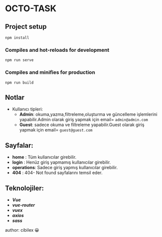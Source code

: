 # **OCTO-TASK**

## Project setup
```
npm install
```

### Compiles and hot-reloads for development
```
npm run serve
```

### Compiles and minifies for production
```
npm run build
```


## Notlar
- Kullanıcı tipleri:
   - **Admin**: okuma,yazma,filtreleme,oluşturma ve güncelleme işlemlerini yapabilir.Admin olarak giriş yapmak için email= `admin@admin.com`
   - **Guest**: sadece okuma ve filtreleme yapabilir.Guest olarak giriş yapmak için email= `guest@guest.com`
## Sayfalar:
- **home** : Tüm kullanıcılar girebilir.
- **login** : Henüz giriş yapmamış kullanıcılar girebilir.
- **operations**: Sadece giriş yapmış kullanıcılar girebilir.
- **404** : 404- Not found sayfalarını temsil eder.
## Teknolojiler: 
- ***Vue***
- ***vue-router***
- ***vuex***
- ***axios***
- ***sass***

author: cibilex :grinning:
